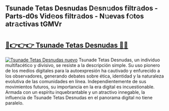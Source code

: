 ## Tsunade Tetas Desnudas D𝚎sn𝚞dos filtr𝚊dos - Parts-d0s Vid𝚎os filtr𝚊dos - N𝚞evas f𝚘tos atr𝚊ctivas tGMVr

# <h2><a href="http://mb7d6rb.tromn.icu/?c=Tsunade+Tetas+Desnudas">🔗👉👉👉 Tsunade Tetas Desnudas 🔗🔗</a></h2>

[![Tsunade Tetas Desnudas nuevo](https://i.imgur.com/pEAQMta.gif)](http://mb7d6rb.tromn.icu/?c=Tsunade+Tetas+Desnudas)
Tsunade Tetas Desnudas, un individuo multifacético y divisivo, se resiste a la descripción simple. Su uso pionero de los medios digitales para la autoexpresión ha cautivado y enfurecido a los observadores, generando debates sobre ética, identidad y la naturaleza evolutiva de las comunidades en línea. Independientemente de sus movimientos futuros, su importancia en la era digital es incuestionable. Armada con un espíritu inquebrantable y un atractivo innegable, la influencia de Tsunade Tetas Desnudas en el panorama digital no tiene paralelo.
